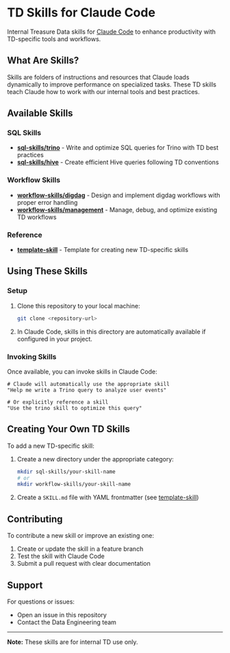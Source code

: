 # TD Skills for Claude Code

Internal Treasure Data skills for [Claude Code](https://claude.com/claude-code) to enhance productivity with TD-specific tools and workflows.

## What Are Skills?

Skills are folders of instructions and resources that Claude loads dynamically to improve performance on specialized tasks. These TD skills teach Claude how to work with our internal tools and best practices.

## Available Skills

### SQL Skills

- **[sql-skills/trino](./sql-skills/trino)** - Write and optimize SQL queries for Trino with TD best practices
- **[sql-skills/hive](./sql-skills/hive)** - Create efficient Hive queries following TD conventions

### Workflow Skills

- **[workflow-skills/digdag](./workflow-skills/digdag)** - Design and implement digdag workflows with proper error handling
- **[workflow-skills/management](./workflow-skills/management)** - Manage, debug, and optimize existing TD workflows

### Reference

- **[template-skill](./template-skill)** - Template for creating new TD-specific skills

## Using These Skills

### Setup

1. Clone this repository to your local machine:
   ```bash
   git clone <repository-url>
   ```

2. In Claude Code, skills in this directory are automatically available if configured in your project.

### Invoking Skills

Once available, you can invoke skills in Claude Code:

```
# Claude will automatically use the appropriate skill
"Help me write a Trino query to analyze user events"

# Or explicitly reference a skill
"Use the trino skill to optimize this query"
```

## Creating Your Own TD Skills

To add a new TD-specific skill:

1. Create a new directory under the appropriate category:
   ```bash
   mkdir sql-skills/your-skill-name
   # or
   mkdir workflow-skills/your-skill-name
   ```

2. Create a `SKILL.md` file with YAML frontmatter (see [template-skill](./template-skill/SKILL.md))

## Contributing

To contribute a new skill or improve an existing one:

1. Create or update the skill in a feature branch
2. Test the skill with Claude Code
3. Submit a pull request with clear documentation

## Support

For questions or issues:
- Open an issue in this repository
- Contact the Data Engineering team

---

**Note:** These skills are for internal TD use only.
